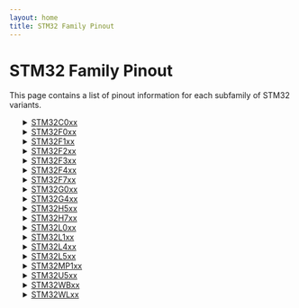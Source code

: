 ```yaml
---
layout: home
title: STM32 Family Pinout
---
```


# STM32 Family Pinout

This page contains a list of pinout information for each subfamily of STM32 variants.

<ul>
<details>
<summary><a href='STM32C0xx/index.md'>STM32C0xx</a></summary>
<ul>
<li><a href='STM32C0xx\C011D6Y_C011F(4-6)(P-U)_C031F(4-6)P/pinout.md'>C011D6Y_C011F(4-6)(P-U)_C031F(4-6)P</a></li>
<li><a href='STM32C0xx\C011J(4-6)M/pinout.md'>C011J(4-6)M</a></li>
<li><a href='STM32C0xx\C031C(4-6)(T-U)/pinout.md'>C031C(4-6)(T-U)</a></li>
<li><a href='STM32C0xx\C031G(4-6)U/pinout.md'>C031G(4-6)U</a></li>
<li><a href='STM32C0xx\C031K(4-6)(T-U)/pinout.md'>C031K(4-6)(T-U)</a></li>
</ul>
</details>
</li>
<details>
<summary><a href='STM32F0xx/index.md'>STM32F0xx</a></summary>
<ul>
<li><a href='STM32F0xx\F030C6T/pinout.md'>F030C6T</a></li>
<li><a href='STM32F0xx\F030C8T/pinout.md'>F030C8T</a></li>
<li><a href='STM32F0xx\F030CCT/pinout.md'>F030CCT</a></li>
<li><a href='STM32F0xx\F030F4P/pinout.md'>F030F4P</a></li>
<li><a href='STM32F0xx\F030K6T/pinout.md'>F030K6T</a></li>
<li><a href='STM32F0xx\F030R8T/pinout.md'>F030R8T</a></li>
<li><a href='STM32F0xx\F030RCT/pinout.md'>F030RCT</a></li>
<li><a href='STM32F0xx\F031C(4-6)T/pinout.md'>F031C(4-6)T</a></li>
<li><a href='STM32F0xx\F031E6Y_F038E6Y/pinout.md'>F031E6Y_F038E6Y</a></li>
<li><a href='STM32F0xx\F031F(4-6)P/pinout.md'>F031F(4-6)P</a></li>
<li><a href='STM32F0xx\F031G(4-6)U/pinout.md'>F031G(4-6)U</a></li>
<li><a href='STM32F0xx\F031K(4-6)U/pinout.md'>F031K(4-6)U</a></li>
<li><a href='STM32F0xx\F031K6T/pinout.md'>F031K6T</a></li>
<li><a href='STM32F0xx\F038C6T/pinout.md'>F038C6T</a></li>
<li><a href='STM32F0xx\F038F6P/pinout.md'>F038F6P</a></li>
<li><a href='STM32F0xx\F038G6U/pinout.md'>F038G6U</a></li>
<li><a href='STM32F0xx\F038K6U/pinout.md'>F038K6U</a></li>
<li><a href='STM32F0xx\F042C(4-6)(T-U)/pinout.md'>F042C(4-6)(T-U)</a></li>
<li><a href='STM32F0xx\F042F(4-6)P/pinout.md'>F042F(4-6)P</a></li>
<li><a href='STM32F0xx\F042G(4-6)U/pinout.md'>F042G(4-6)U</a></li>
<li><a href='STM32F0xx\F042K(4-6)T/pinout.md'>F042K(4-6)T</a></li>
<li><a href='STM32F0xx\F042K(4-6)U/pinout.md'>F042K(4-6)U</a></li>
<li><a href='STM32F0xx\F042T6Y/pinout.md'>F042T6Y</a></li>
<li><a href='STM32F0xx\F048C6U/pinout.md'>F048C6U</a></li>
<li><a href='STM32F0xx\F048G6U/pinout.md'>F048G6U</a></li>
<li><a href='STM32F0xx\F048T6Y/pinout.md'>F048T6Y</a></li>
<li><a href='STM32F0xx\F051C4(T-U)/pinout.md'>F051C4(T-U)</a></li>
<li><a href='STM32F0xx\F051C6(T-U)/pinout.md'>F051C6(T-U)</a></li>
<li><a href='STM32F0xx\F051C8(T-U)/pinout.md'>F051C8(T-U)</a></li>
<li><a href='STM32F0xx\F051K(6-8)T/pinout.md'>F051K(6-8)T</a></li>
<li><a href='STM32F0xx\F051K(6-8)U/pinout.md'>F051K(6-8)U</a></li>
<li><a href='STM32F0xx\F051K4T/pinout.md'>F051K4T</a></li>
<li><a href='STM32F0xx\F051K4U/pinout.md'>F051K4U</a></li>
<li><a href='STM32F0xx\F051R4T/pinout.md'>F051R4T</a></li>
<li><a href='STM32F0xx\F051R6T/pinout.md'>F051R6T</a></li>
<li><a href='STM32F0xx\F051R8(H-T)/pinout.md'>F051R8(H-T)</a></li>
<li><a href='STM32F0xx\F051T8Y/pinout.md'>F051T8Y</a></li>
<li><a href='STM32F0xx\F058C8U/pinout.md'>F058C8U</a></li>
<li><a href='STM32F0xx\F058R8(H-T)/pinout.md'>F058R8(H-T)</a></li>
<li><a href='STM32F0xx\F058T8Y/pinout.md'>F058T8Y</a></li>
<li><a href='STM32F0xx\F070C6T/pinout.md'>F070C6T</a></li>
<li><a href='STM32F0xx\F070CBT/pinout.md'>F070CBT</a></li>
<li><a href='STM32F0xx\F070F6P/pinout.md'>F070F6P</a></li>
<li><a href='STM32F0xx\F070RBT/pinout.md'>F070RBT</a></li>
<li><a href='STM32F0xx\F071C8(T-U)_F071CB(T-U-Y)/pinout.md'>F071C8(T-U)_F071CB(T-U-Y)</a></li>
<li><a href='STM32F0xx\F071RBT/pinout.md'>F071RBT</a></li>
<li><a href='STM32F0xx\F071V(8-B)(H-T)/pinout.md'>F071V(8-B)(H-T)</a></li>
<li><a href='STM32F0xx\F072C8(T-U)_F072CB(T-U-Y)/pinout.md'>F072C8(T-U)_F072CB(T-U-Y)</a></li>
<li><a href='STM32F0xx\F072R8T_F072RB(H-I-T)/pinout.md'>F072R8T_F072RB(H-I-T)</a></li>
<li><a href='STM32F0xx\F072V(8-B)(H-T)/pinout.md'>F072V(8-B)(H-T)</a></li>
<li><a href='STM32F0xx\F078CB(T-U-Y)/pinout.md'>F078CB(T-U-Y)</a></li>
<li><a href='STM32F0xx\F078RB(H-T)/pinout.md'>F078RB(H-T)</a></li>
<li><a href='STM32F0xx\F078VB(H-T)/pinout.md'>F078VB(H-T)</a></li>
<li><a href='STM32F0xx\F091C(B-C)(T-U)/pinout.md'>F091C(B-C)(T-U)</a></li>
<li><a href='STM32F0xx\F091RBT_F091RC(H-T-Y)/pinout.md'>F091RBT_F091RC(H-T-Y)</a></li>
<li><a href='STM32F0xx\F091VBT_F091VC(H-T)/pinout.md'>F091VBT_F091VC(H-T)</a></li>
<li><a href='STM32F0xx\F098CC(T-U)/pinout.md'>F098CC(T-U)</a></li>
<li><a href='STM32F0xx\F098RC(H-T-Y)/pinout.md'>F098RC(H-T-Y)</a></li>
<li><a href='STM32F0xx\F098VC(H-T)/pinout.md'>F098VC(H-T)</a></li>
</ul>
</details>
</li>
<details>
<summary><a href='STM32F1xx/index.md'>STM32F1xx</a></summary>
<ul>
<li><a href='STM32F1xx\F100C(4-6)T/pinout.md'>F100C(4-6)T</a></li>
<li><a href='STM32F1xx\F100C(8-B)T/pinout.md'>F100C(8-B)T</a></li>
<li><a href='STM32F1xx\F100R(4-6)H/pinout.md'>F100R(4-6)H</a></li>
<li><a href='STM32F1xx\F100R(4-6)T/pinout.md'>F100R(4-6)T</a></li>
<li><a href='STM32F1xx\F100R(8-B)H/pinout.md'>F100R(8-B)H</a></li>
<li><a href='STM32F1xx\F100R(8-B)T/pinout.md'>F100R(8-B)T</a></li>
<li><a href='STM32F1xx\F100R(C-D-E)T/pinout.md'>F100R(C-D-E)T</a></li>
<li><a href='STM32F1xx\F100V(8-B)T/pinout.md'>F100V(8-B)T</a></li>
<li><a href='STM32F1xx\F100V(C-D-E)T/pinout.md'>F100V(C-D-E)T</a></li>
<li><a href='STM32F1xx\F100Z(C-D-E)T/pinout.md'>F100Z(C-D-E)T</a></li>
<li><a href='STM32F1xx\F101C(4-6)T/pinout.md'>F101C(4-6)T</a></li>
<li><a href='STM32F1xx\F101C(8-B)(T-U)/pinout.md'>F101C(8-B)(T-U)</a></li>
<li><a href='STM32F1xx\F101R(4-6)T/pinout.md'>F101R(4-6)T</a></li>
<li><a href='STM32F1xx\F101R(8-B)T/pinout.md'>F101R(8-B)T</a></li>
<li><a href='STM32F1xx\F101R(C-D-E)T/pinout.md'>F101R(C-D-E)T</a></li>
<li><a href='STM32F1xx\F101R(F-G)T/pinout.md'>F101R(F-G)T</a></li>
<li><a href='STM32F1xx\F101RBH/pinout.md'>F101RBH</a></li>
<li><a href='STM32F1xx\F101T(4-6)U/pinout.md'>F101T(4-6)U</a></li>
<li><a href='STM32F1xx\F101T(8-B)U/pinout.md'>F101T(8-B)U</a></li>
<li><a href='STM32F1xx\F101V(8-B)T/pinout.md'>F101V(8-B)T</a></li>
<li><a href='STM32F1xx\F101V(C-D-E)T/pinout.md'>F101V(C-D-E)T</a></li>
<li><a href='STM32F1xx\F101V(F-G)T/pinout.md'>F101V(F-G)T</a></li>
<li><a href='STM32F1xx\F101Z(C-D-E)T/pinout.md'>F101Z(C-D-E)T</a></li>
<li><a href='STM32F1xx\F101Z(F-G)T/pinout.md'>F101Z(F-G)T</a></li>
<li><a href='STM32F1xx\F102C(4-6)T/pinout.md'>F102C(4-6)T</a></li>
<li><a href='STM32F1xx\F102C(8-B)T/pinout.md'>F102C(8-B)T</a></li>
<li><a href='STM32F1xx\F102R(4-6)T/pinout.md'>F102R(4-6)T</a></li>
<li><a href='STM32F1xx\F102R(8-B)T/pinout.md'>F102R(8-B)T</a></li>
<li><a href='STM32F1xx\F103C4T_F103C6(T-U)/pinout.md'>F103C4T_F103C6(T-U)</a></li>
<li><a href='STM32F1xx\F103C8T_F103CB(T-U)/pinout.md'>F103C8T_F103CB(T-U)</a></li>
<li><a href='STM32F1xx\F103R(4-6)H/pinout.md'>F103R(4-6)H</a></li>
<li><a href='STM32F1xx\F103R(4-6)T/pinout.md'>F103R(4-6)T</a></li>
<li><a href='STM32F1xx\F103R(8-B)H/pinout.md'>F103R(8-B)H</a></li>
<li><a href='STM32F1xx\F103R(8-B)T/pinout.md'>F103R(8-B)T</a></li>
<li><a href='STM32F1xx\F103R(C-D-E)T/pinout.md'>F103R(C-D-E)T</a></li>
<li><a href='STM32F1xx\F103R(C-D-E)Y/pinout.md'>F103R(C-D-E)Y</a></li>
<li><a href='STM32F1xx\F103R(F-G)T/pinout.md'>F103R(F-G)T</a></li>
<li><a href='STM32F1xx\F103T(4-6)U/pinout.md'>F103T(4-6)U</a></li>
<li><a href='STM32F1xx\F103T(8-B)U/pinout.md'>F103T(8-B)U</a></li>
<li><a href='STM32F1xx\F103V(C-D-E)(H-T)/pinout.md'>F103V(C-D-E)(H-T)</a></li>
<li><a href='STM32F1xx\F103V(F-G)T/pinout.md'>F103V(F-G)T</a></li>
<li><a href='STM32F1xx\F103V8(H-T)_F103VB(H-I-T)/pinout.md'>F103V8(H-T)_F103VB(H-I-T)</a></li>
<li><a href='STM32F1xx\F103Z(C-D-E)(H-T)/pinout.md'>F103Z(C-D-E)(H-T)</a></li>
<li><a href='STM32F1xx\F103Z(F-G)(H-T)/pinout.md'>F103Z(F-G)(H-T)</a></li>
<li><a href='STM32F1xx\F105R(8-B-C)T/pinout.md'>F105R(8-B-C)T</a></li>
<li><a href='STM32F1xx\F105V(8-B)(H-T)_F105VCT/pinout.md'>F105V(8-B)(H-T)_F105VCT</a></li>
<li><a href='STM32F1xx\F107R(B-C)T/pinout.md'>F107R(B-C)T</a></li>
<li><a href='STM32F1xx\F107VBT_F107VC(H-T)/pinout.md'>F107VBT_F107VC(H-T)</a></li>
</ul>
</details>
</li>
<details>
<summary><a href='STM32F2xx/index.md'>STM32F2xx</a></summary>
<ul>
<li><a href='STM32F2xx\F205RE(T-Y)_F205R(B-C-F)T_F205RG(E-T-Y)_F215R(E-G)T/pinout.md'>F205RE(T-Y)_F205R(B-C-F)T_F205RG(E-T-Y)_F215R(E-G)T</a></li>
<li><a href='STM32F2xx\F205V(B-C-E-F-G)T_F215V(E-G)T/pinout.md'>F205V(B-C-E-F-G)T_F215V(E-G)T</a></li>
<li><a href='STM32F2xx\F205Z(C-E-F-G)T_F215Z(E-G)T/pinout.md'>F205Z(C-E-F-G)T_F215Z(E-G)T</a></li>
<li><a href='STM32F2xx\F207I(C-E-F-G)(H-T)_F217I(E-G)(H-T)/pinout.md'>F207I(C-E-F-G)(H-T)_F217I(E-G)(H-T)</a></li>
<li><a href='STM32F2xx\F207V(C-E-F-G)T_F217V(E-G)T/pinout.md'>F207V(C-E-F-G)T_F217V(E-G)T</a></li>
<li><a href='STM32F2xx\F207Z(C-E-F-G)T_F217Z(E-G)T/pinout.md'>F207Z(C-E-F-G)T_F217Z(E-G)T</a></li>
</ul>
</details>
</li>
<details>
<summary><a href='STM32F3xx/index.md'>STM32F3xx</a></summary>
<ul>
<li><a href='STM32F3xx\F301C6T_F301C8(T-Y)/pinout.md'>F301C6T_F301C8(T-Y)</a></li>
<li><a href='STM32F3xx\F301K(6-8)T/pinout.md'>F301K(6-8)T</a></li>
<li><a href='STM32F3xx\F301K(6-8)U/pinout.md'>F301K(6-8)U</a></li>
<li><a href='STM32F3xx\F301R(6-8)T/pinout.md'>F301R(6-8)T</a></li>
<li><a href='STM32F3xx\F302C(B-C)T/pinout.md'>F302C(B-C)T</a></li>
<li><a href='STM32F3xx\F302C6T_F302C8(T-Y)/pinout.md'>F302C6T_F302C8(T-Y)</a></li>
<li><a href='STM32F3xx\F302K(6-8)U/pinout.md'>F302K(6-8)U</a></li>
<li><a href='STM32F3xx\F302R(6-8)T/pinout.md'>F302R(6-8)T</a></li>
<li><a href='STM32F3xx\F302R(B-C)T/pinout.md'>F302R(B-C)T</a></li>
<li><a href='STM32F3xx\F302R(D-E)T/pinout.md'>F302R(D-E)T</a></li>
<li><a href='STM32F3xx\F302V(B-C)T/pinout.md'>F302V(B-C)T</a></li>
<li><a href='STM32F3xx\F302V(D-E)(H-T)/pinout.md'>F302V(D-E)(H-T)</a></li>
<li><a href='STM32F3xx\F302VCY/pinout.md'>F302VCY</a></li>
<li><a href='STM32F3xx\F302Z(D-E)T/pinout.md'>F302Z(D-E)T</a></li>
<li><a href='STM32F3xx\F303C(6-8)T_F334C(4-6-8)T/pinout.md'>F303C(6-8)T_F334C(4-6-8)T</a></li>
<li><a href='STM32F3xx\F303C(B-C)T/pinout.md'>F303C(B-C)T</a></li>
<li><a href='STM32F3xx\F303C8Y_F334C8Y/pinout.md'>F303C8Y_F334C8Y</a></li>
<li><a href='STM32F3xx\F303K(6-8)T_F334K(4-6-8)T/pinout.md'>F303K(6-8)T_F334K(4-6-8)T</a></li>
<li><a href='STM32F3xx\F303K(6-8)U_F334K(4-6-8)U/pinout.md'>F303K(6-8)U_F334K(4-6-8)U</a></li>
<li><a href='STM32F3xx\F303R(6-8)T_F334R(6-8)T/pinout.md'>F303R(6-8)T_F334R(6-8)T</a></li>
<li><a href='STM32F3xx\F303R(B-C)T/pinout.md'>F303R(B-C)T</a></li>
<li><a href='STM32F3xx\F303R(D-E)T/pinout.md'>F303R(D-E)T</a></li>
<li><a href='STM32F3xx\F303V(B-C)T/pinout.md'>F303V(B-C)T</a></li>
<li><a href='STM32F3xx\F303V(D-E)(H-T)/pinout.md'>F303V(D-E)(H-T)</a></li>
<li><a href='STM32F3xx\F303VCY/pinout.md'>F303VCY</a></li>
<li><a href='STM32F3xx\F303VEY/pinout.md'>F303VEY</a></li>
<li><a href='STM32F3xx\F303Z(D-E)T/pinout.md'>F303Z(D-E)T</a></li>
<li><a href='STM32F3xx\F318C8(T-Y)/pinout.md'>F318C8(T-Y)</a></li>
<li><a href='STM32F3xx\F318K8U/pinout.md'>F318K8U</a></li>
<li><a href='STM32F3xx\F328C8T/pinout.md'>F328C8T</a></li>
<li><a href='STM32F3xx\F358CCT/pinout.md'>F358CCT</a></li>
<li><a href='STM32F3xx\F358RCT/pinout.md'>F358RCT</a></li>
<li><a href='STM32F3xx\F358VCT/pinout.md'>F358VCT</a></li>
<li><a href='STM32F3xx\F373C(8-B-C)T/pinout.md'>F373C(8-B-C)T</a></li>
<li><a href='STM32F3xx\F373R(8-B-C)T/pinout.md'>F373R(8-B-C)T</a></li>
<li><a href='STM32F3xx\F373V(8-B-C)(H-T)/pinout.md'>F373V(8-B-C)(H-T)</a></li>
<li><a href='STM32F3xx\F378CCT/pinout.md'>F378CCT</a></li>
<li><a href='STM32F3xx\F378RC(T-Y)/pinout.md'>F378RC(T-Y)</a></li>
<li><a href='STM32F3xx\F378VC(H-T)/pinout.md'>F378VC(H-T)</a></li>
<li><a href='STM32F3xx\F398VET/pinout.md'>F398VET</a></li>
</ul>
</details>
</li>
<details>
<summary><a href='STM32F4xx/index.md'>STM32F4xx</a></summary>
<ul>
<li><a href='STM32F4xx\F401CC(F-U-Y)_F401C(B-D-E)(U-Y)/pinout.md'>F401CC(F-U-Y)_F401C(B-D-E)(U-Y)</a></li>
<li><a href='STM32F4xx\F401R(B-C-D-E)T/pinout.md'>F401R(B-C-D-E)T</a></li>
<li><a href='STM32F4xx\F401V(B-C-D-E)H/pinout.md'>F401V(B-C-D-E)H</a></li>
<li><a href='STM32F4xx\F401V(B-C-D-E)T/pinout.md'>F401V(B-C-D-E)T</a></li>
<li><a href='STM32F4xx\F405O(E-G)Y_F415OGY/pinout.md'>F405O(E-G)Y_F415OGY</a></li>
<li><a href='STM32F4xx\F405RGT_F415RGT/pinout.md'>F405RGT_F415RGT</a></li>
<li><a href='STM32F4xx\F405VGT_F415VGT/pinout.md'>F405VGT_F415VGT</a></li>
<li><a href='STM32F4xx\F405ZGT_F415ZGT/pinout.md'>F405ZGT_F415ZGT</a></li>
<li><a href='STM32F4xx\F407I(E-G)(H-T)_F417I(E-G)(H-T)/pinout.md'>F407I(E-G)(H-T)_F417I(E-G)(H-T)</a></li>
<li><a href='STM32F4xx\F407V(E-G)T_F417V(E-G)T/pinout.md'>F407V(E-G)T_F417V(E-G)T</a></li>
<li><a href='STM32F4xx\F407Z(E-G)T_F417Z(E-G)T/pinout.md'>F407Z(E-G)T_F417Z(E-G)T</a></li>
<li><a href='STM32F4xx\F410C(8-B)T/pinout.md'>F410C(8-B)T</a></li>
<li><a href='STM32F4xx\F410C(8-B)U/pinout.md'>F410C(8-B)U</a></li>
<li><a href='STM32F4xx\F410R(8-B)(I-T)/pinout.md'>F410R(8-B)(I-T)</a></li>
<li><a href='STM32F4xx\F410T(8-B)Y/pinout.md'>F410T(8-B)Y</a></li>
<li><a href='STM32F4xx\F411C(C-E)(U-Y)/pinout.md'>F411C(C-E)(U-Y)</a></li>
<li><a href='STM32F4xx\F411R(C-E)T/pinout.md'>F411R(C-E)T</a></li>
<li><a href='STM32F4xx\F411V(C-E)H/pinout.md'>F411V(C-E)H</a></li>
<li><a href='STM32F4xx\F411V(C-E)T/pinout.md'>F411V(C-E)T</a></li>
<li><a href='STM32F4xx\F412C(E-G)U/pinout.md'>F412C(E-G)U</a></li>
<li><a href='STM32F4xx\F412R(E-G)(T-Y)x(P)/pinout.md'>F412R(E-G)(T-Y)x(P)</a></li>
<li><a href='STM32F4xx\F412V(E-G)H/pinout.md'>F412V(E-G)H</a></li>
<li><a href='STM32F4xx\F412V(E-G)T/pinout.md'>F412V(E-G)T</a></li>
<li><a href='STM32F4xx\F412Z(E-G)(J-T)/pinout.md'>F412Z(E-G)(J-T)</a></li>
<li><a href='STM32F4xx\F413C(G-H)U_F423CHU/pinout.md'>F413C(G-H)U_F423CHU</a></li>
<li><a href='STM32F4xx\F413M(G-H)Y_F423MHY/pinout.md'>F413M(G-H)Y_F423MHY</a></li>
<li><a href='STM32F4xx\F413R(G-H)T_F423RHT/pinout.md'>F413R(G-H)T_F423RHT</a></li>
<li><a href='STM32F4xx\F413V(G-H)H_F423VHH/pinout.md'>F413V(G-H)H_F423VHH</a></li>
<li><a href='STM32F4xx\F413V(G-H)T_F423VHT/pinout.md'>F413V(G-H)T_F423VHT</a></li>
<li><a href='STM32F4xx\F413Z(G-H)(J-T)_F423ZH(J-T)/pinout.md'>F413Z(G-H)(J-T)_F423ZH(J-T)</a></li>
<li><a href='STM32F4xx\F427A(G-I)H_F429A(G-I)H_F437AIH_F439AIH/pinout.md'>F427A(G-I)H_F429A(G-I)H_F437AIH_F439AIH</a></li>
<li><a href='STM32F4xx\F427I(G-I)(H-T)_F429I(E-G-I)(H-T)_F437I(G-I)(H-T)_F439I(G-I)(H-T)/pinout.md'>F427I(G-I)(H-T)_F429I(E-G-I)(H-T)_F437I(G-I)(H-T)_F439I(G-I)(H-T)</a></li>
<li><a href='STM32F4xx\F427V(G-I)T_F429V(E-G-I)T_F437V(G-I)T_F439V(G-I)T/pinout.md'>F427V(G-I)T_F429V(E-G-I)T_F437V(G-I)T_F439V(G-I)T</a></li>
<li><a href='STM32F4xx\F427Z(G-I)T_F429ZET_F429Z(G-I)(T-Y)_F437Z(G-I)T_F439Z(G-I)(T-Y)/pinout.md'>F427Z(G-I)T_F429ZET_F429Z(G-I)(T-Y)_F437Z(G-I)T_F439Z(G-I)(T-Y)</a></li>
<li><a href='STM32F4xx\F429B(E-G-I)T_F429N(E-G-I)H_F439B(G-I)T_F439N(G-I)H/pinout.md'>F429B(E-G-I)T_F429N(E-G-I)H_F439B(G-I)T_F439N(G-I)H</a></li>
<li><a href='STM32F4xx\F446M(C-E)Y/pinout.md'>F446M(C-E)Y</a></li>
<li><a href='STM32F4xx\F446R(C-E)T/pinout.md'>F446R(C-E)T</a></li>
<li><a href='STM32F4xx\F446V(C-E)T/pinout.md'>F446V(C-E)T</a></li>
<li><a href='STM32F4xx\F446Z(C-E)(H-J-T)/pinout.md'>F446Z(C-E)(H-J-T)</a></li>
<li><a href='STM32F4xx\F469A(E-G-I)(H-Y)_F479A(G-I)(H-Y)/pinout.md'>F469A(E-G-I)(H-Y)_F479A(G-I)(H-Y)</a></li>
<li><a href='STM32F4xx\F469B(E-G-I)T_F469N(E-G-I)H_F479B(G-I)T_F479N(G-I)H/pinout.md'>F469B(E-G-I)T_F469N(E-G-I)H_F479B(G-I)T_F479N(G-I)H</a></li>
<li><a href='STM32F4xx\F469I(E-G-I)(H-T)_F479I(G-I)(H-T)/pinout.md'>F469I(E-G-I)(H-T)_F479I(G-I)(H-T)</a></li>
<li><a href='STM32F4xx\F469V(E-G-I)T_F479V(G-I)T/pinout.md'>F469V(E-G-I)T_F479V(G-I)T</a></li>
<li><a href='STM32F4xx\F469Z(E-G-I)T_F479Z(G-I)T/pinout.md'>F469Z(E-G-I)T_F479Z(G-I)T</a></li>
</ul>
</details>
</li>
<details>
<summary><a href='STM32F7xx/index.md'>STM32F7xx</a></summary>
<ul>
<li><a href='STM32F7xx\F722I(C-E)(K-T)_F732IE(K-T)/pinout.md'>F722I(C-E)(K-T)_F732IE(K-T)</a></li>
<li><a href='STM32F7xx\F722R(C-E)T_F730R8T_F732RET/pinout.md'>F722R(C-E)T_F730R8T_F732RET</a></li>
<li><a href='STM32F7xx\F722V(C-E)T_F730V8T_F732VET/pinout.md'>F722V(C-E)T_F730V8T_F732VET</a></li>
<li><a href='STM32F7xx\F722Z(C-E)T_F732ZET/pinout.md'>F722Z(C-E)T_F732ZET</a></li>
<li><a href='STM32F7xx\F723I(C-E)(K-T)_F730I8K_F733IE(K-T)/pinout.md'>F723I(C-E)(K-T)_F730I8K_F733IE(K-T)</a></li>
<li><a href='STM32F7xx\F723V(C-E)(T-Y)_F733VE(T-Y)/pinout.md'>F723V(C-E)(T-Y)_F733VE(T-Y)</a></li>
<li><a href='STM32F7xx\F723Z(C-E)(I-T)_F730Z8T_F733ZE(I-T)/pinout.md'>F723Z(C-E)(I-T)_F730Z8T_F733ZE(I-T)</a></li>
<li><a href='STM32F7xx\F745I(E-G)(K-T)_F746I(E-G)(K-T)_F756IG(K-T)/pinout.md'>F745I(E-G)(K-T)_F746I(E-G)(K-T)_F756IG(K-T)</a></li>
<li><a href='STM32F7xx\F745V(E-G)(H-T)_F746V(E-G)(H-T)_F750V8T_F756VG(H-T)/pinout.md'>F745V(E-G)(H-T)_F746V(E-G)(H-T)_F750V8T_F756VG(H-T)</a></li>
<li><a href='STM32F7xx\F745Z(E-G)T_F746Z(E-G)(T-Y)_F750Z8T_F756ZG(T-Y)/pinout.md'>F745Z(E-G)T_F746Z(E-G)(T-Y)_F750Z8T_F756ZG(T-Y)</a></li>
<li><a href='STM32F7xx\F746B(E-G)T_F746N(E-G)H_F750N8H_F756BGT_F756NGH/pinout.md'>F746B(E-G)T_F746N(E-G)H_F750N8H_F756BGT_F756NGH</a></li>
<li><a href='STM32F7xx\F765B(G-I)T_F765N(G-I)H_F767B(G-I)T_F767N(G-I)H_F777BIT_F777NIH/pinout.md'>F765B(G-I)T_F765N(G-I)H_F767B(G-I)T_F767N(G-I)H_F777BIT_F777NIH</a></li>
<li><a href='STM32F7xx\F765I(G-I)(K-T)_F767I(G-I)(K-T)_F777II(K-T)/pinout.md'>F765I(G-I)(K-T)_F767I(G-I)(K-T)_F777II(K-T)</a></li>
<li><a href='STM32F7xx\F765V(G-I)(H-T)_F767V(G-I)(H-T)_F777VI(H-T)/pinout.md'>F765V(G-I)(H-T)_F767V(G-I)(H-T)_F777VI(H-T)</a></li>
<li><a href='STM32F7xx\F765Z(G-I)T_F767Z(G-I)T_F777ZIT/pinout.md'>F765Z(G-I)T_F767Z(G-I)T_F777ZIT</a></li>
<li><a href='STM32F7xx\F768AIY_F769A(G-I)Y_F778AIY_F779AIY/pinout.md'>F768AIY_F769A(G-I)Y_F778AIY_F779AIY</a></li>
<li><a href='STM32F7xx\F769B(G-I)T_F769N(G-I)H_F779BIT_F779NIH/pinout.md'>F769B(G-I)T_F769N(G-I)H_F779BIT_F779NIH</a></li>
<li><a href='STM32F7xx\F769I(G-I)T_F779IIT/pinout.md'>F769I(G-I)T_F779IIT</a></li>
</ul>
</details>
</li>
<details>
<summary><a href='STM32G0xx/index.md'>STM32G0xx</a></summary>
<ul>
<li><a href='STM32G0xx\G030C(6-8)T/pinout.md'>G030C(6-8)T</a></li>
<li><a href='STM32G0xx\G030F6P/pinout.md'>G030F6P</a></li>
<li><a href='STM32G0xx\G030J6M/pinout.md'>G030J6M</a></li>
<li><a href='STM32G0xx\G030K(6-8)T/pinout.md'>G030K(6-8)T</a></li>
<li><a href='STM32G0xx\G031C(4-6-8)(T-U)_G041C(6-8)(T-U)/pinout.md'>G031C(4-6-8)(T-U)_G041C(6-8)(T-U)</a></li>
<li><a href='STM32G0xx\G031F(4-6-8)P_G031Y8Y_G041F(6-8)P_G041Y8Y/pinout.md'>G031F(4-6-8)P_G031Y8Y_G041F(6-8)P_G041Y8Y</a></li>
<li><a href='STM32G0xx\G031G(4-6-8)U_G041G(6-8)U/pinout.md'>G031G(4-6-8)U_G041G(6-8)U</a></li>
<li><a href='STM32G0xx\G031J(4-6)M_G041J6M/pinout.md'>G031J(4-6)M_G041J6M</a></li>
<li><a href='STM32G0xx\G031K(4-6-8)(T-U)_G041K(6-8)(T-U)/pinout.md'>G031K(4-6-8)(T-U)_G041K(6-8)(T-U)</a></li>
<li><a href='STM32G0xx\G050C(6-8)T/pinout.md'>G050C(6-8)T</a></li>
<li><a href='STM32G0xx\G050F6P/pinout.md'>G050F6P</a></li>
<li><a href='STM32G0xx\G050K(6-8)T/pinout.md'>G050K(6-8)T</a></li>
<li><a href='STM32G0xx\G051C(6-8)(T-U)_G061C(6-8)(T-U)/pinout.md'>G051C(6-8)(T-U)_G061C(6-8)(T-U)</a></li>
<li><a href='STM32G0xx\G051F6P_G051F8(P-Y)_G061F6P_G061F8(P-Y)/pinout.md'>G051F6P_G051F8(P-Y)_G061F6P_G061F8(P-Y)</a></li>
<li><a href='STM32G0xx\G051G(6-8)U_G061G(6-8)U/pinout.md'>G051G(6-8)U_G061G(6-8)U</a></li>
<li><a href='STM32G0xx\G051K(6-8)(T-U)_G061K(6-8)(T-U)/pinout.md'>G051K(6-8)(T-U)_G061K(6-8)(T-U)</a></li>
<li><a href='STM32G0xx\G070CBT/pinout.md'>G070CBT</a></li>
<li><a href='STM32G0xx\G070KBT/pinout.md'>G070KBT</a></li>
<li><a href='STM32G0xx\G070RBT/pinout.md'>G070RBT</a></li>
<li><a href='STM32G0xx\G071C(6-8-B)(T-U)_G081CB(T-U)/pinout.md'>G071C(6-8-B)(T-U)_G081CB(T-U)</a></li>
<li><a href='STM32G0xx\G071EBY_G081EBY/pinout.md'>G071EBY_G081EBY</a></li>
<li><a href='STM32G0xx\G071G(6-8-B)U_G081GBU/pinout.md'>G071G(6-8-B)U_G081GBU</a></li>
<li><a href='STM32G0xx\G071G(8-B)UxN_G081GBUxN/pinout.md'>G071G(8-B)UxN_G081GBUxN</a></li>
<li><a href='STM32G0xx\G071K(6-8-B)(T-U)_G081KB(T-U)/pinout.md'>G071K(6-8-B)(T-U)_G081KB(T-U)</a></li>
<li><a href='STM32G0xx\G071K(8-B)(T-U)xN_G081KB(T-U)xN/pinout.md'>G071K(8-B)(T-U)xN_G081KB(T-U)xN</a></li>
<li><a href='STM32G0xx\G071R(6-8)T_G071RB(I-T)_G081RB(I-T)/pinout.md'>G071R(6-8)T_G071RB(I-T)_G081RB(I-T)</a></li>
<li><a href='STM32G0xx\G0B0CET/pinout.md'>G0B0CET</a></li>
<li><a href='STM32G0xx\G0B0KET/pinout.md'>G0B0KET</a></li>
<li><a href='STM32G0xx\G0B0RET/pinout.md'>G0B0RET</a></li>
<li><a href='STM32G0xx\G0B0VET/pinout.md'>G0B0VET</a></li>
<li><a href='STM32G0xx\G0B1C(B-C-E)(T-U)xN_G0C1C(C-E)(T-U)xN/pinout.md'>G0B1C(B-C-E)(T-U)xN_G0C1C(C-E)(T-U)xN</a></li>
<li><a href='STM32G0xx\G0B1C(B-C-E)(T-U)_G0C1C(C-E)(T-U)/pinout.md'>G0B1C(B-C-E)(T-U)_G0C1C(C-E)(T-U)</a></li>
<li><a href='STM32G0xx\G0B1K(B-C-E)(T-U)xN_G0C1K(C-E)(T-U)xN/pinout.md'>G0B1K(B-C-E)(T-U)xN_G0C1K(C-E)(T-U)xN</a></li>
<li><a href='STM32G0xx\G0B1K(B-C-E)(T-U)_G0C1K(C-E)(T-U)/pinout.md'>G0B1K(B-C-E)(T-U)_G0C1K(C-E)(T-U)</a></li>
<li><a href='STM32G0xx\G0B1M(B-C-E)T_G0C1M(C-E)T/pinout.md'>G0B1M(B-C-E)T_G0C1M(C-E)T</a></li>
<li><a href='STM32G0xx\G0B1NEY_G0C1NEY/pinout.md'>G0B1NEY_G0C1NEY</a></li>
<li><a href='STM32G0xx\G0B1R(B-C-E)(I-T)xN_G0C1R(C-E)(I-T)xN/pinout.md'>G0B1R(B-C-E)(I-T)xN_G0C1R(C-E)(I-T)xN</a></li>
<li><a href='STM32G0xx\G0B1R(B-C-E)T_G0C1R(C-E)T/pinout.md'>G0B1R(B-C-E)T_G0C1R(C-E)T</a></li>
<li><a href='STM32G0xx\G0B1V(B-C-E)(I-T)_G0C1V(C-E)(I-T)/pinout.md'>G0B1V(B-C-E)(I-T)_G0C1V(C-E)(I-T)</a></li>
</ul>
</details>
</li>
<details>
<summary><a href='STM32G4xx/index.md'>STM32G4xx</a></summary>
<ul>
<li><a href='STM32G4xx\G431C(6-8-B)T_G441CBT/pinout.md'>G431C(6-8-B)T_G441CBT</a></li>
<li><a href='STM32G4xx\G431C(6-8-B)U_G441CBU/pinout.md'>G431C(6-8-B)U_G441CBU</a></li>
<li><a href='STM32G4xx\G431CBY_G441CBY/pinout.md'>G431CBY_G441CBY</a></li>
<li><a href='STM32G4xx\G431K(6-8-B)(T-U)_G441KB(T-U)/pinout.md'>G431K(6-8-B)(T-U)_G441KB(T-U)</a></li>
<li><a href='STM32G4xx\G431M(6-8-B)T_G441MBT/pinout.md'>G431M(6-8-B)T_G441MBT</a></li>
<li><a href='STM32G4xx\G431R(6-8-B)(I-T)_G441RB(I-T)/pinout.md'>G431R(6-8-B)(I-T)_G441RB(I-T)</a></li>
<li><a href='STM32G4xx\G431V(6-8-B)T_G441VBT/pinout.md'>G431V(6-8-B)T_G441VBT</a></li>
<li><a href='STM32G4xx\G471C(C-E)T/pinout.md'>G471C(C-E)T</a></li>
<li><a href='STM32G4xx\G471C(C-E)U/pinout.md'>G471C(C-E)U</a></li>
<li><a href='STM32G4xx\G471M(C-E)T/pinout.md'>G471M(C-E)T</a></li>
<li><a href='STM32G4xx\G471MEY/pinout.md'>G471MEY</a></li>
<li><a href='STM32G4xx\G471Q(C-E)T/pinout.md'>G471Q(C-E)T</a></li>
<li><a href='STM32G4xx\G471R(C-E)T/pinout.md'>G471R(C-E)T</a></li>
<li><a href='STM32G4xx\G471V(C-E)(H-I-T)/pinout.md'>G471V(C-E)(H-I-T)</a></li>
<li><a href='STM32G4xx\G473C(B-C-E)T_G474C(B-C-E)T_G483CET_G484CET/pinout.md'>G473C(B-C-E)T_G474C(B-C-E)T_G483CET_G484CET</a></li>
<li><a href='STM32G4xx\G473C(B-C-E)U_G474C(B-C-E)U_G483CEU_G484CEU/pinout.md'>G473C(B-C-E)U_G474C(B-C-E)U_G483CEU_G484CEU</a></li>
<li><a href='STM32G4xx\G473M(B-C-E)T_G474M(B-C-E)T_G483MET_G484MET/pinout.md'>G473M(B-C-E)T_G474M(B-C-E)T_G483MET_G484MET</a></li>
<li><a href='STM32G4xx\G473MEY_G474MEY_G483MEY_G484MEY/pinout.md'>G473MEY_G474MEY_G483MEY_G484MEY</a></li>
<li><a href='STM32G4xx\G473P(B-C-E)I_G474P(B-C-E)I_G483PEI_G484PEI/pinout.md'>G473P(B-C-E)I_G474P(B-C-E)I_G483PEI_G484PEI</a></li>
<li><a href='STM32G4xx\G473Q(B-C-E)T_G474Q(B-C-E)T_G483QET_G484QET/pinout.md'>G473Q(B-C-E)T_G474Q(B-C-E)T_G483QET_G484QET</a></li>
<li><a href='STM32G4xx\G473R(B-C-E)T_G474R(B-C-E)T_G483RET_G484RET/pinout.md'>G473R(B-C-E)T_G474R(B-C-E)T_G483RET_G484RET</a></li>
<li><a href='STM32G4xx\G473V(B-C-E)(H-T)_G474V(B-C-E)(H-T)_G483VE(H-T)_G484VE(H-T)/pinout.md'>G473V(B-C-E)(H-T)_G474V(B-C-E)(H-T)_G483VE(H-T)_G484VE(H-T)</a></li>
<li><a href='STM32G4xx\G491C(C-E)T_G4A1CET/pinout.md'>G491C(C-E)T_G4A1CET</a></li>
<li><a href='STM32G4xx\G491C(C-E)U_G4A1CEU/pinout.md'>G491C(C-E)U_G4A1CEU</a></li>
<li><a href='STM32G4xx\G491K(C-E)U_G4A1KEU/pinout.md'>G491K(C-E)U_G4A1KEU</a></li>
<li><a href='STM32G4xx\G491M(C-E)(S-T)_G4A1ME(S-T)/pinout.md'>G491M(C-E)(S-T)_G4A1ME(S-T)</a></li>
<li><a href='STM32G4xx\G491RC(I-T)_G491RE(I-T-Y)_G4A1RE(I-T-Y)/pinout.md'>G491RC(I-T)_G491RE(I-T-Y)_G4A1RE(I-T-Y)</a></li>
<li><a href='STM32G4xx\G491V(C-E)T_G4A1VET/pinout.md'>G491V(C-E)T_G4A1VET</a></li>
</ul>
</details>
</li>
<details>
<summary><a href='STM32H5xx/index.md'>STM32H5xx</a></summary>
<ul>
<li><a href='STM32H5xx\H503CB(T-U)/pinout.md'>H503CB(T-U)</a></li>
<li><a href='STM32H5xx\H503EBY/pinout.md'>H503EBY</a></li>
<li><a href='STM32H5xx\H503KBU/pinout.md'>H503KBU</a></li>
<li><a href='STM32H5xx\H503RBT/pinout.md'>H503RBT</a></li>
<li><a href='STM32H5xx\H562A(G-I)I/pinout.md'>H562A(G-I)I</a></li>
<li><a href='STM32H5xx\H562I(G-I)(K-T)/pinout.md'>H562I(G-I)(K-T)</a></li>
<li><a href='STM32H5xx\H562R(G-I)T/pinout.md'>H562R(G-I)T</a></li>
<li><a href='STM32H5xx\H562R(G-I)V/pinout.md'>H562R(G-I)V</a></li>
<li><a href='STM32H5xx\H562V(G-I)T/pinout.md'>H562V(G-I)T</a></li>
<li><a href='STM32H5xx\H562Z(G-I)T/pinout.md'>H562Z(G-I)T</a></li>
<li><a href='STM32H5xx\H563A(G-I)I_H573AII/pinout.md'>H563A(G-I)I_H573AII</a></li>
<li><a href='STM32H5xx\H563AIIxQ_H573AIIxQ/pinout.md'>H563AIIxQ_H573AIIxQ</a></li>
<li><a href='STM32H5xx\H563I(G-I)(K-T)_H573II(K-T)/pinout.md'>H563I(G-I)(K-T)_H573II(K-T)</a></li>
<li><a href='STM32H5xx\H563IIKxQ_H573IIKxQ/pinout.md'>H563IIKxQ_H573IIKxQ</a></li>
<li><a href='STM32H5xx\H563IITxQ_H573IITxQ/pinout.md'>H563IITxQ_H573IITxQ</a></li>
<li><a href='STM32H5xx\H563MIYxQ_H573MIYxQ/pinout.md'>H563MIYxQ_H573MIYxQ</a></li>
<li><a href='STM32H5xx\H563R(G-I)T_H573RIT/pinout.md'>H563R(G-I)T_H573RIT</a></li>
<li><a href='STM32H5xx\H563R(G-I)V_H573RIV/pinout.md'>H563R(G-I)V_H573RIV</a></li>
<li><a href='STM32H5xx\H563V(G-I)T_H573VIT/pinout.md'>H563V(G-I)T_H573VIT</a></li>
<li><a href='STM32H5xx\H563VITxQ_H573VITxQ/pinout.md'>H563VITxQ_H573VITxQ</a></li>
<li><a href='STM32H5xx\H563Z(G-I)T_H573ZIT/pinout.md'>H563Z(G-I)T_H573ZIT</a></li>
<li><a href='STM32H5xx\H563ZITxQ_H573ZITxQ/pinout.md'>H563ZITxQ_H573ZITxQ</a></li>
</ul>
</details>
</li>
<details>
<summary><a href='STM32H7xx/index.md'>STM32H7xx</a></summary>
<ul>
<li><a href='STM32H7xx\H723V(E-G)(H-T)_H730VB(H-T)_H733VG(H-T)/pinout.md'>H723V(E-G)(H-T)_H730VB(H-T)_H733VG(H-T)</a></li>
<li><a href='STM32H7xx\H723Z(E-G)I_H730ZBI_H733ZGI/pinout.md'>H723Z(E-G)I_H730ZBI_H733ZGI</a></li>
<li><a href='STM32H7xx\H723Z(E-G)T_H730ZBT_H733ZGT/pinout.md'>H723Z(E-G)T_H730ZBT_H733ZGT</a></li>
<li><a href='STM32H7xx\H725A(E-G)I_H730ABIxQ_H735AGI/pinout.md'>H725A(E-G)I_H730ABIxQ_H735AGI</a></li>
<li><a href='STM32H7xx\H725I(E-G)K_H730IBKxQ_H735IGK/pinout.md'>H725I(E-G)K_H730IBKxQ_H735IGK</a></li>
<li><a href='STM32H7xx\H725I(E-G)T_H730IBTxQ_H735IGT/pinout.md'>H725I(E-G)T_H730IBTxQ_H735IGT</a></li>
<li><a href='STM32H7xx\H725R(E-G)V_H735RGV/pinout.md'>H725R(E-G)V_H735RGV</a></li>
<li><a href='STM32H7xx\H725V(E-G)H_H735VGH/pinout.md'>H725V(E-G)H_H735VGH</a></li>
<li><a href='STM32H7xx\H725V(E-G)T_H735VGT/pinout.md'>H725V(E-G)T_H735VGT</a></li>
<li><a href='STM32H7xx\H725VGY_H735VGY/pinout.md'>H725VGY_H735VGY</a></li>
<li><a href='STM32H7xx\H725Z(E-G)T_H735ZGT/pinout.md'>H725Z(E-G)T_H735ZGT</a></li>
<li><a href='STM32H7xx\H742A(G-I)I_H743A(G-I)I_H753AII/pinout.md'>H742A(G-I)I_H743A(G-I)I_H753AII</a></li>
<li><a href='STM32H7xx\H742B(G-I)T_H743B(G-I)T_H753BIT/pinout.md'>H742B(G-I)T_H743B(G-I)T_H753BIT</a></li>
<li><a href='STM32H7xx\H742I(G-I)(K-T)_H743I(G-I)(K-T)_H750IB(K-T)_H753II(K-T)/pinout.md'>H742I(G-I)(K-T)_H743I(G-I)(K-T)_H750IB(K-T)_H753II(K-T)</a></li>
<li><a href='STM32H7xx\H742V(G-I)(H-T)_H743V(G-I)(H-T)_H750VBT_H753VI(H-T)/pinout.md'>H742V(G-I)(H-T)_H743V(G-I)(H-T)_H750VBT_H753VI(H-T)</a></li>
<li><a href='STM32H7xx\H742X(G-I)H_H743X(G-I)H_H745X(G-I)H_H747X(G-I)H_H750XBH_H753XIH_H755XIH_H757XIH/pinout.md'>H742X(G-I)H_H743X(G-I)H_H745X(G-I)H_H747X(G-I)H_H750XBH_H753XIH_H755XIH_H757XIH</a></li>
<li><a href='STM32H7xx\H742Z(G-I)T_H743Z(G-I)T_H747A(G-I)I_H747I(G-I)T_H750ZBT_H753ZIT_H757AII_H757IIT/pinout.md'>H742Z(G-I)T_H743Z(G-I)T_H747A(G-I)I_H747I(G-I)T_H750ZBT_H753ZIT_H757AII_H757IIT</a></li>
<li><a href='STM32H7xx\H745B(G-I)T_H755BIT/pinout.md'>H745B(G-I)T_H755BIT</a></li>
<li><a href='STM32H7xx\H745I(G-I)K_H755IIK/pinout.md'>H745I(G-I)K_H755IIK</a></li>
<li><a href='STM32H7xx\H745I(G-I)T_H755IIT/pinout.md'>H745I(G-I)T_H755IIT</a></li>
<li><a href='STM32H7xx\H745Z(G-I)T_H755ZIT/pinout.md'>H745Z(G-I)T_H755ZIT</a></li>
<li><a href='STM32H7xx\H747B(G-I)T_H757BIT/pinout.md'>H747B(G-I)T_H757BIT</a></li>
<li><a href='STM32H7xx\H747ZIY_H757ZIY/pinout.md'>H747ZIY_H757ZIY</a></li>
<li><a href='STM32H7xx\H7A3A(G-I)IxQ_H7B0ABIxQ_H7B3AIIxQ/pinout.md'>H7A3A(G-I)IxQ_H7B0ABIxQ_H7B3AIIxQ</a></li>
<li><a href='STM32H7xx\H7A3I(G-I)(K-T)_H7B0IBT_H7B3II(K-T)/pinout.md'>H7A3I(G-I)(K-T)_H7B0IBT_H7B3II(K-T)</a></li>
<li><a href='STM32H7xx\H7A3I(G-I)KxQ_H7B0IBKxQ_H7B3IIKxQ/pinout.md'>H7A3I(G-I)KxQ_H7B0IBKxQ_H7B3IIKxQ</a></li>
<li><a href='STM32H7xx\H7A3I(G-I)TxQ_H7B3IITxQ/pinout.md'>H7A3I(G-I)TxQ_H7B3IITxQ</a></li>
<li><a href='STM32H7xx\H7A3L(G-I)HxQ_H7B3LIHxQ/pinout.md'>H7A3L(G-I)HxQ_H7B3LIHxQ</a></li>
<li><a href='STM32H7xx\H7A3N(G-I)H_H7B3NIH/pinout.md'>H7A3N(G-I)H_H7B3NIH</a></li>
<li><a href='STM32H7xx\H7A3QIYxQ_H7B3QIYxQ/pinout.md'>H7A3QIYxQ_H7B3QIYxQ</a></li>
<li><a href='STM32H7xx\H7A3R(G-I)T_H7B0RBT_H7B3RIT/pinout.md'>H7A3R(G-I)T_H7B0RBT_H7B3RIT</a></li>
<li><a href='STM32H7xx\H7A3V(G-I)(H-T)_H7B0VBT_H7B3VI(H-T)/pinout.md'>H7A3V(G-I)(H-T)_H7B0VBT_H7B3VI(H-T)</a></li>
<li><a href='STM32H7xx\H7A3V(G-I)HxQ_H7B3VIHxQ/pinout.md'>H7A3V(G-I)HxQ_H7B3VIHxQ</a></li>
<li><a href='STM32H7xx\H7A3V(G-I)TxQ_H7B3VITxQ/pinout.md'>H7A3V(G-I)TxQ_H7B3VITxQ</a></li>
<li><a href='STM32H7xx\H7A3Z(G-I)TxQ_H7B3ZITxQ/pinout.md'>H7A3Z(G-I)TxQ_H7B3ZITxQ</a></li>
<li><a href='STM32H7xx\H7A3Z(G-I)T_H7B0ZBT_H7B3ZIT/pinout.md'>H7A3Z(G-I)T_H7B0ZBT_H7B3ZIT</a></li>
</ul>
</details>
</li>
<details>
<summary><a href='STM32L0xx/index.md'>STM32L0xx</a></summary>
<ul>
<li><a href='STM32L0xx\L010C6T/pinout.md'>L010C6T</a></li>
<li><a href='STM32L0xx\L010F4P_L011F(3-4)P_L021F4P/pinout.md'>L010F4P_L011F(3-4)P_L021F4P</a></li>
<li><a href='STM32L0xx\L010K4T_L011K(3-4)T_L021K4T/pinout.md'>L010K4T_L011K(3-4)T_L021K4T</a></li>
<li><a href='STM32L0xx\L010K8T/pinout.md'>L010K8T</a></li>
<li><a href='STM32L0xx\L010R8T/pinout.md'>L010R8T</a></li>
<li><a href='STM32L0xx\L010RBT/pinout.md'>L010RBT</a></li>
<li><a href='STM32L0xx\L011D(3-4)P_L021D4P/pinout.md'>L011D(3-4)P_L021D4P</a></li>
<li><a href='STM32L0xx\L011E(3-4)Y/pinout.md'>L011E(3-4)Y</a></li>
<li><a href='STM32L0xx\L011F(3-4)U_L021F4U/pinout.md'>L011F(3-4)U_L021F4U</a></li>
<li><a href='STM32L0xx\L011G(3-4)U_L021G4U/pinout.md'>L011G(3-4)U_L021G4U</a></li>
<li><a href='STM32L0xx\L011K(3-4)U_L021K4U/pinout.md'>L011K(3-4)U_L021K4U</a></li>
<li><a href='STM32L0xx\L031C(4-6)(T-U)_L041C4T_L041C6(T-U)/pinout.md'>L031C(4-6)(T-U)_L041C4T_L041C6(T-U)</a></li>
<li><a href='STM32L0xx\L031E(4-6)Y_L041E6Y/pinout.md'>L031E(4-6)Y_L041E6Y</a></li>
<li><a href='STM32L0xx\L031F(4-6)P_L041F6P/pinout.md'>L031F(4-6)P_L041F6P</a></li>
<li><a href='STM32L0xx\L031G(4-6)U_L041G6U/pinout.md'>L031G(4-6)U_L041G6U</a></li>
<li><a href='STM32L0xx\L031G6UxS_L041G6UxS/pinout.md'>L031G6UxS_L041G6UxS</a></li>
<li><a href='STM32L0xx\L031K(4-6)T_L041K6T/pinout.md'>L031K(4-6)T_L041K6T</a></li>
<li><a href='STM32L0xx\L031K(4-6)U_L041K6U/pinout.md'>L031K(4-6)U_L041K6U</a></li>
<li><a href='STM32L0xx\L051C(6-8)(T-U)/pinout.md'>L051C(6-8)(T-U)</a></li>
<li><a href='STM32L0xx\L051K(6-8)T/pinout.md'>L051K(6-8)T</a></li>
<li><a href='STM32L0xx\L051K(6-8)U/pinout.md'>L051K(6-8)U</a></li>
<li><a href='STM32L0xx\L051R(6-8)H/pinout.md'>L051R(6-8)H</a></li>
<li><a href='STM32L0xx\L051R(6-8)T/pinout.md'>L051R(6-8)T</a></li>
<li><a href='STM32L0xx\L051T(6-8)Y/pinout.md'>L051T(6-8)Y</a></li>
<li><a href='STM32L0xx\L052C(6-8)(T-U)_L053C(6-8)(T-U)_L062C8U_L063C8(T-U)/pinout.md'>L052C(6-8)(T-U)_L053C(6-8)(T-U)_L062C8U_L063C8(T-U)</a></li>
<li><a href='STM32L0xx\L052K(6-8)T_L062K8T/pinout.md'>L052K(6-8)T_L062K8T</a></li>
<li><a href='STM32L0xx\L052K(6-8)U_L062K8U/pinout.md'>L052K(6-8)U_L062K8U</a></li>
<li><a href='STM32L0xx\L052R(6-8)H_L053R(6-8)H/pinout.md'>L052R(6-8)H_L053R(6-8)H</a></li>
<li><a href='STM32L0xx\L052R(6-8)T_L053R(6-8)T_L063R8T/pinout.md'>L052R(6-8)T_L053R(6-8)T_L063R8T</a></li>
<li><a href='STM32L0xx\L052T6Y_L052T8(F-Y)/pinout.md'>L052T6Y_L052T8(F-Y)</a></li>
<li><a href='STM32L0xx\L071C(8-B-Z)(T-U)_L081CBT_L081CZ(T-U)/pinout.md'>L071C(8-B-Z)(T-U)_L081CBT_L081CZ(T-U)</a></li>
<li><a href='STM32L0xx\L071C(B-Z)Y/pinout.md'>L071C(B-Z)Y</a></li>
<li><a href='STM32L0xx\L071K(8-B-Z)U_L081KZU/pinout.md'>L071K(8-B-Z)U_L081KZU</a></li>
<li><a href='STM32L0xx\L071K(B-Z)T_L081KZT/pinout.md'>L071K(B-Z)T_L081KZT</a></li>
<li><a href='STM32L0xx\L071R(B-Z)H/pinout.md'>L071R(B-Z)H</a></li>
<li><a href='STM32L0xx\L071R(B-Z)T/pinout.md'>L071R(B-Z)T</a></li>
<li><a href='STM32L0xx\L071V(8-B-Z)(I-T)/pinout.md'>L071V(8-B-Z)(I-T)</a></li>
<li><a href='STM32L0xx\L072C(B-Z)(T-U)_L073C(B-Z)(T-U)_L082CZU_L083CBT_L083CZ(T-U)/pinout.md'>L072C(B-Z)(T-U)_L073C(B-Z)(T-U)_L082CZU_L083CBT_L083CZ(T-U)</a></li>
<li><a href='STM32L0xx\L072CBY_L072CZ(E-Y)_L073CZY_L082CZY/pinout.md'>L072CBY_L072CZ(E-Y)_L073CZY_L082CZY</a></li>
<li><a href='STM32L0xx\L072K(B-Z)T_L082K(B-Z)T/pinout.md'>L072K(B-Z)T_L082K(B-Z)T</a></li>
<li><a href='STM32L0xx\L072K(B-Z)U_L082K(B-Z)U/pinout.md'>L072K(B-Z)U_L082K(B-Z)U</a></li>
<li><a href='STM32L0xx\L072R(B-Z)(H-I)_L073RBH_L073RZ(H-I)_L083R(B-Z)H/pinout.md'>L072R(B-Z)(H-I)_L073RBH_L073RZ(H-I)_L083R(B-Z)H</a></li>
<li><a href='STM32L0xx\L072R(B-Z)T_L073R(B-Z)T_L083R(B-Z)T/pinout.md'>L072R(B-Z)T_L073R(B-Z)T_L083R(B-Z)T</a></li>
<li><a href='STM32L0xx\L072V(8-B-Z)(I-T)_L073V(8-B-Z)(I-T)_L083V(8-B-Z)(I-T)/pinout.md'>L072V(8-B-Z)(I-T)_L073V(8-B-Z)(I-T)_L083V(8-B-Z)(I-T)</a></li>
</ul>
</details>
</li>
<details>
<summary><a href='STM32L1xx/index.md'>STM32L1xx</a></summary>
<ul>
<li><a href='STM32L1xx\L100C6Ux(A)_L151C(6-8-B)(T-U)x(A)_L152C(6-8-B)(T-U)x(A)/pinout.md'>L100C6Ux(A)_L151C(6-8-B)(T-U)x(A)_L152C(6-8-B)(T-U)x(A)</a></li>
<li><a href='STM32L1xx\L100R(8-B)Tx(A)_L151R(6-8-B)Tx(A)_L152R(6-8-B)Tx(A)/pinout.md'>L100R(8-B)Tx(A)_L151R(6-8-B)Tx(A)_L152R(6-8-B)Tx(A)</a></li>
<li><a href='STM32L1xx\L100RCT/pinout.md'>L100RCT</a></li>
<li><a href='STM32L1xx\L151CC(T-U)_L152CC(T-U)/pinout.md'>L151CC(T-U)_L152CC(T-U)</a></li>
<li><a href='STM32L1xx\L151QCH_L152QCH_L162QCH/pinout.md'>L151QCH_L152QCH_L162QCH</a></li>
<li><a href='STM32L1xx\L151QDH_L152QDH_L162QDH/pinout.md'>L151QDH_L152QDH_L162QDH</a></li>
<li><a href='STM32L1xx\L151QEH_L152QEH/pinout.md'>L151QEH_L152QEH</a></li>
<li><a href='STM32L1xx\L151R(6-8-B)Hx(A)_L152R(6-8-B)Hx(A)/pinout.md'>L151R(6-8-B)Hx(A)_L152R(6-8-B)Hx(A)</a></li>
<li><a href='STM32L1xx\L151RC(T-Y)x(A)_L151UCY_L152RCTx(A)_L152UCY_L162RCTx(A)/pinout.md'>L151RC(T-Y)x(A)_L151UCY_L152RCTx(A)_L152UCY_L162RCTx(A)</a></li>
<li><a href='STM32L1xx\L151RD(T-Y)_L152RD(T-Y)_L162RD(T-Y)/pinout.md'>L151RD(T-Y)_L152RD(T-Y)_L162RD(T-Y)</a></li>
<li><a href='STM32L1xx\L151RET_L152RET_L162RET/pinout.md'>L151RET_L152RET_L162RET</a></li>
<li><a href='STM32L1xx\L151V(8-B)(H-T)x(A)_L152V(8-B)(H-T)x(A)/pinout.md'>L151V(8-B)(H-T)x(A)_L152V(8-B)(H-T)x(A)</a></li>
<li><a href='STM32L1xx\L151VC(H-T)x(A)_L152VC(H-T)x(A)_L162VC(H-T)x(A)/pinout.md'>L151VC(H-T)x(A)_L152VC(H-T)x(A)_L162VC(H-T)x(A)</a></li>
<li><a href='STM32L1xx\L151VD(T-Y)xX_L151VE(T-Y)_L152VDTxX_L152VE(T-Y)_L162VDYxX_L162VE(T-Y)/pinout.md'>L151VD(T-Y)xX_L151VE(T-Y)_L152VDTxX_L152VE(T-Y)_L162VDYxX_L162VE(T-Y)</a></li>
<li><a href='STM32L1xx\L151VDT_L152VDT_L162VDT/pinout.md'>L151VDT_L152VDT_L162VDT</a></li>
<li><a href='STM32L1xx\L151ZCT_L152ZCT_L162ZCT/pinout.md'>L151ZCT_L152ZCT_L162ZCT</a></li>
<li><a href='STM32L1xx\L151ZDT_L152ZDT_L162ZDT/pinout.md'>L151ZDT_L152ZDT_L162ZDT</a></li>
<li><a href='STM32L1xx\L151ZET_L152ZET_L162ZET/pinout.md'>L151ZET_L152ZET_L162ZET</a></li>
</ul>
</details>
</li>
<details>
<summary><a href='STM32L4xx/index.md'>STM32L4xx</a></summary>
<ul>
<li><a href='STM32L4xx\L412C(8-B)(T-U)_L422CB(T-U)/pinout.md'>L412C(8-B)(T-U)_L422CB(T-U)</a></li>
<li><a href='STM32L4xx\L412CB(T-U)xP/pinout.md'>L412CB(T-U)xP</a></li>
<li><a href='STM32L4xx\L412K(8-B)(T-U)_L422KB(T-U)/pinout.md'>L412K(8-B)(T-U)_L422KB(T-U)</a></li>
<li><a href='STM32L4xx\L412R(8-B)(I-T)_L422RB(I-T)/pinout.md'>L412R(8-B)(I-T)_L422RB(I-T)</a></li>
<li><a href='STM32L4xx\L412RB(I-T)xP/pinout.md'>L412RB(I-T)xP</a></li>
<li><a href='STM32L4xx\L412T(8-B)Y_L422TBY/pinout.md'>L412T(8-B)Y_L422TBY</a></li>
<li><a href='STM32L4xx\L412TBYxP/pinout.md'>L412TBYxP</a></li>
<li><a href='STM32L4xx\L431C(B-C)(T-U)/pinout.md'>L431C(B-C)(T-U)</a></li>
<li><a href='STM32L4xx\L431C(B-C)Y/pinout.md'>L431C(B-C)Y</a></li>
<li><a href='STM32L4xx\L431K(B-C)U/pinout.md'>L431K(B-C)U</a></li>
<li><a href='STM32L4xx\L431R(B-C)(I-T-Y)/pinout.md'>L431R(B-C)(I-T-Y)</a></li>
<li><a href='STM32L4xx\L431VC(I-T)/pinout.md'>L431VC(I-T)</a></li>
<li><a href='STM32L4xx\L432K(B-C)U_L442KCU/pinout.md'>L432K(B-C)U_L442KCU</a></li>
<li><a href='STM32L4xx\L433C(B-C)(T-U)_L443CC(T-U)/pinout.md'>L433C(B-C)(T-U)_L443CC(T-U)</a></li>
<li><a href='STM32L4xx\L433C(B-C)Y_L443CC(F-Y)/pinout.md'>L433C(B-C)Y_L443CC(F-Y)</a></li>
<li><a href='STM32L4xx\L433R(B-C)(I-T-Y)_L443RC(I-T-Y)/pinout.md'>L433R(B-C)(I-T-Y)_L443RC(I-T-Y)</a></li>
<li><a href='STM32L4xx\L433RCTxP/pinout.md'>L433RCTxP</a></li>
<li><a href='STM32L4xx\L433VC(I-T)_L443VC(I-T)/pinout.md'>L433VC(I-T)_L443VC(I-T)</a></li>
<li><a href='STM32L4xx\L451CCU_L451CE(T-U)/pinout.md'>L451CCU_L451CE(T-U)</a></li>
<li><a href='STM32L4xx\L451R(C-E)(I-T-Y)/pinout.md'>L451R(C-E)(I-T-Y)</a></li>
<li><a href='STM32L4xx\L451V(C-E)(I-T)/pinout.md'>L451V(C-E)(I-T)</a></li>
<li><a href='STM32L4xx\L452CCU_L452CE(T-U)x(P)_L462CE(T-U)/pinout.md'>L452CCU_L452CE(T-U)x(P)_L462CE(T-U)</a></li>
<li><a href='STM32L4xx\L452RC(I-T-Y)_L452RE(I-T-Y)x(P)_L462RE(I-T-Y)/pinout.md'>L452RC(I-T-Y)_L452RE(I-T-Y)x(P)_L462RE(I-T-Y)</a></li>
<li><a href='STM32L4xx\L452RETxP/pinout.md'>L452RETxP</a></li>
<li><a href='STM32L4xx\L452V(C-E)(I-T)_L462VE(I-T)/pinout.md'>L452V(C-E)(I-T)_L462VE(I-T)</a></li>
<li><a href='STM32L4xx\L471Q(E-G)I/pinout.md'>L471Q(E-G)I</a></li>
<li><a href='STM32L4xx\L471R(E-G)T/pinout.md'>L471R(E-G)T</a></li>
<li><a href='STM32L4xx\L471V(E-G)T/pinout.md'>L471V(E-G)T</a></li>
<li><a href='STM32L4xx\L471Z(E-G)(J-T)/pinout.md'>L471Z(E-G)(J-T)</a></li>
<li><a href='STM32L4xx\L475R(C-E-G)T_L476R(C-E-G)T_L486RGT/pinout.md'>L475R(C-E-G)T_L476R(C-E-G)T_L486RGT</a></li>
<li><a href='STM32L4xx\L475V(C-E-G)T_L476V(C-E-G)T_L486VGT/pinout.md'>L475V(C-E-G)T_L476V(C-E-G)T_L486VGT</a></li>
<li><a href='STM32L4xx\L476J(E-G)Y_L485J(C-E)Y_L486JGY/pinout.md'>L476J(E-G)Y_L485J(C-E)Y_L486JGY</a></li>
<li><a href='STM32L4xx\L476JGYxP/pinout.md'>L476JGYxP</a></li>
<li><a href='STM32L4xx\L476M(E-G)Y/pinout.md'>L476M(E-G)Y</a></li>
<li><a href='STM32L4xx\L476QEI_L476QGIx(P)_L486QGI/pinout.md'>L476QEI_L476QGIx(P)_L486QGI</a></li>
<li><a href='STM32L4xx\L476VGYxP/pinout.md'>L476VGYxP</a></li>
<li><a href='STM32L4xx\L476ZET_L476ZG(J-T)_L486ZGT/pinout.md'>L476ZET_L476ZG(J-T)_L486ZGT</a></li>
<li><a href='STM32L4xx\L476ZGTxP/pinout.md'>L476ZGTxP</a></li>
<li><a href='STM32L4xx\L496A(E-G)I_L4A6AGI/pinout.md'>L496A(E-G)I_L4A6AGI</a></li>
<li><a href='STM32L4xx\L496AGIxP_L4A6AGIxP/pinout.md'>L496AGIxP_L4A6AGIxP</a></li>
<li><a href='STM32L4xx\L496QEI_L496QGIx(S)_L4A6QGI/pinout.md'>L496QEI_L496QGIx(S)_L4A6QGI</a></li>
<li><a href='STM32L4xx\L496QGIxP_L4A6QGIxP/pinout.md'>L496QGIxP_L4A6QGIxP</a></li>
<li><a href='STM32L4xx\L496R(E-G)T_L4A6RGT/pinout.md'>L496R(E-G)T_L4A6RGT</a></li>
<li><a href='STM32L4xx\L496RGTxP/pinout.md'>L496RGTxP</a></li>
<li><a href='STM32L4xx\L496V(E-G)T_L4A6VGT/pinout.md'>L496V(E-G)T_L4A6VGT</a></li>
<li><a href='STM32L4xx\L496VGTxP_L4A6VGTxP/pinout.md'>L496VGTxP_L4A6VGTxP</a></li>
<li><a href='STM32L4xx\L496VGYxP_L4A6VGYxP/pinout.md'>L496VGYxP_L4A6VGYxP</a></li>
<li><a href='STM32L4xx\L496VGY_L4A6VGY/pinout.md'>L496VGY_L4A6VGY</a></li>
<li><a href='STM32L4xx\L496WGYxP/pinout.md'>L496WGYxP</a></li>
<li><a href='STM32L4xx\L496Z(E-G)T_L4A6ZGT/pinout.md'>L496Z(E-G)T_L4A6ZGT</a></li>
<li><a href='STM32L4xx\L496ZGTxP_L4A6ZGTxP/pinout.md'>L496ZGTxP_L4A6ZGTxP</a></li>
<li><a href='STM32L4xx\L4A6RGTxP/pinout.md'>L4A6RGTxP</a></li>
<li><a href='STM32L4xx\L4P5A(G-E)I_L4Q5AGI/pinout.md'>L4P5A(G-E)I_L4Q5AGI</a></li>
<li><a href='STM32L4xx\L4P5AGIxP_L4Q5AGIxP/pinout.md'>L4P5AGIxP_L4Q5AGIxP</a></li>
<li><a href='STM32L4xx\L4P5C(E-G)(T-U)_L4Q5CG(T-U)/pinout.md'>L4P5C(E-G)(T-U)_L4Q5CG(T-U)</a></li>
<li><a href='STM32L4xx\L4P5CG(T-U)xP_L4Q5CG(T-U)xP/pinout.md'>L4P5CG(T-U)xP_L4Q5CG(T-U)xP</a></li>
<li><a href='STM32L4xx\L4P5Q(G-E)I_L4Q5QGI/pinout.md'>L4P5Q(G-E)I_L4Q5QGI</a></li>
<li><a href='STM32L4xx\L4P5QGIx(P-S)_L4Q5QGIxP/pinout.md'>L4P5QGIx(P-S)_L4Q5QGIxP</a></li>
<li><a href='STM32L4xx\L4P5R(G-E)T_L4Q5RGT/pinout.md'>L4P5R(G-E)T_L4Q5RGT</a></li>
<li><a href='STM32L4xx\L4P5RGTxP_L4Q5RGTxP/pinout.md'>L4P5RGTxP_L4Q5RGTxP</a></li>
<li><a href='STM32L4xx\L4P5V(G-E)T_L4Q5VGT/pinout.md'>L4P5V(G-E)T_L4Q5VGT</a></li>
<li><a href='STM32L4xx\L4P5V(G-E)Y_L4Q5VGY/pinout.md'>L4P5V(G-E)Y_L4Q5VGY</a></li>
<li><a href='STM32L4xx\L4P5VGTxP_L4Q5VGTxP/pinout.md'>L4P5VGTxP_L4Q5VGTxP</a></li>
<li><a href='STM32L4xx\L4P5VGYxP_L4Q5VGYxP/pinout.md'>L4P5VGYxP_L4Q5VGYxP</a></li>
<li><a href='STM32L4xx\L4P5Z(G-E)T_L4Q5ZGT/pinout.md'>L4P5Z(G-E)T_L4Q5ZGT</a></li>
<li><a href='STM32L4xx\L4P5ZGTxP_L4Q5ZGTxP/pinout.md'>L4P5ZGTxP_L4Q5ZGTxP</a></li>
<li><a href='STM32L4xx\L4R5AGI_L4R5AIIx(P)_L4R7AII_L4S5AII_L4S7AII/pinout.md'>L4R5AGI_L4R5AIIx(P)_L4R7AII_L4S5AII_L4S7AII</a></li>
<li><a href='STM32L4xx\L4R5QGIx(S)_L4R5QIIx(P)_L4S5QII/pinout.md'>L4R5QGIx(S)_L4R5QIIx(P)_L4S5QII</a></li>
<li><a href='STM32L4xx\L4R5V(G-I)T_L4R7VIT_L4S5VIT_L4S7VIT/pinout.md'>L4R5V(G-I)T_L4R7VIT_L4S5VIT_L4S7VIT</a></li>
<li><a href='STM32L4xx\L4R5Z(G-I)T_L4R7ZIT_L4S5ZIT_L4S7ZIT/pinout.md'>L4R5Z(G-I)T_L4R7ZIT_L4S5ZIT_L4S7ZIT</a></li>
<li><a href='STM32L4xx\L4R5Z(G-I)Y_L4R9Z(G-I)Y_L4S5ZIY_L4S9ZIY/pinout.md'>L4R5Z(G-I)Y_L4R9Z(G-I)Y_L4S5ZIY_L4S9ZIY</a></li>
<li><a href='STM32L4xx\L4R5ZITxP/pinout.md'>L4R5ZITxP</a></li>
<li><a href='STM32L4xx\L4R9A(G-I)I_L4S9AII/pinout.md'>L4R9A(G-I)I_L4S9AII</a></li>
<li><a href='STM32L4xx\L4R9V(G-I)T_L4S9VIT/pinout.md'>L4R9V(G-I)T_L4S9VIT</a></li>
<li><a href='STM32L4xx\L4R9Z(G-I)J_L4S9ZIJ/pinout.md'>L4R9Z(G-I)J_L4S9ZIJ</a></li>
<li><a href='STM32L4xx\L4R9Z(G-I)T_L4S9ZIT/pinout.md'>L4R9Z(G-I)T_L4S9ZIT</a></li>
<li><a href='STM32L4xx\L4R9ZIYxP/pinout.md'>L4R9ZIYxP</a></li>
</ul>
</details>
</li>
<details>
<summary><a href='STM32L5xx/index.md'>STM32L5xx</a></summary>
<ul>
<li><a href='STM32L5xx\L552C(C-E)(T-U)_L562CE(T-U)/pinout.md'>L552C(C-E)(T-U)_L562CE(T-U)</a></li>
<li><a href='STM32L5xx\L552CE(T-U)xP_L562CE(T-U)xP/pinout.md'>L552CE(T-U)xP_L562CE(T-U)xP</a></li>
<li><a href='STM32L5xx\L552MEYxP_L562MEYxP/pinout.md'>L552MEYxP_L562MEYxP</a></li>
<li><a href='STM32L5xx\L552MEYxQ_L562MEYxQ/pinout.md'>L552MEYxQ_L562MEYxQ</a></li>
<li><a href='STM32L5xx\L552Q(C-E)IxQ_L562QEIxQ/pinout.md'>L552Q(C-E)IxQ_L562QEIxQ</a></li>
<li><a href='STM32L5xx\L552QEIxP_L562QEIxP/pinout.md'>L552QEIxP_L562QEIxP</a></li>
<li><a href='STM32L5xx\L552QEI_L562QEI/pinout.md'>L552QEI_L562QEI</a></li>
<li><a href='STM32L5xx\L552R(C-E)T_L562RET/pinout.md'>L552R(C-E)T_L562RET</a></li>
<li><a href='STM32L5xx\L552RETxP_L562RETxP/pinout.md'>L552RETxP_L562RETxP</a></li>
<li><a href='STM32L5xx\L552RETxQ_L562RETxQ/pinout.md'>L552RETxQ_L562RETxQ</a></li>
<li><a href='STM32L5xx\L552V(C-E)TxQ_L562VETxQ/pinout.md'>L552V(C-E)TxQ_L562VETxQ</a></li>
<li><a href='STM32L5xx\L552VET_L562VET/pinout.md'>L552VET_L562VET</a></li>
<li><a href='STM32L5xx\L552Z(C-E)TxQ_L562ZETxQ/pinout.md'>L552Z(C-E)TxQ_L562ZETxQ</a></li>
<li><a href='STM32L5xx\L552ZET_L562ZET/pinout.md'>L552ZET_L562ZET</a></li>
</ul>
</details>
</li>
<details>
<summary><a href='STM32MP1xx/index.md'>STM32MP1xx</a></summary>
<ul>
<li><a href='STM32MP1xx\MP151AA(B-D)_MP151CA(B-D)_MP151DA(B-D)_MP151FA(B-D)/pinout.md'>MP151AA(B-D)_MP151CA(B-D)_MP151DA(B-D)_MP151FA(B-D)</a></li>
<li><a href='STM32MP1xx\MP151AAA_MP151CAA_MP151DAA_MP151FAA/pinout.md'>MP151AAA_MP151CAA_MP151DAA_MP151FAA</a></li>
<li><a href='STM32MP1xx\MP151AAC_MP151CAC_MP151DAC_MP151FAC/pinout.md'>MP151AAC_MP151CAC_MP151DAC_MP151FAC</a></li>
<li><a href='STM32MP1xx\MP153AA(B-D)_MP153CA(B-D)_MP153DA(B-D)_MP153FA(B-D)_MP157AA(B-D)_MP157CA(B-D)_MP157DA(B-D)_MP157FA(B-D)/pinout.md'>MP153AA(B-D)_MP153CA(B-D)_MP153DA(B-D)_MP153FA(B-D)_MP157AA(B-D)_MP157CA(B-D)_MP157DA(B-D)_MP157FA(B-D)</a></li>
<li><a href='STM32MP1xx\MP153AAA_MP153CAA_MP153DAA_MP153FAA_MP157AAA_MP157CAA_MP157DAA_MP157FAA/pinout.md'>MP153AAA_MP153CAA_MP153DAA_MP153FAA_MP157AAA_MP157CAA_MP157DAA_MP157FAA</a></li>
<li><a href='STM32MP1xx\MP153AAC_MP153CAC_MP153DAC_MP153FAC_MP157AAC_MP157CAC_MP157DAC_MP157FAC/pinout.md'>MP153AAC_MP153CAC_MP153DAC_MP153FAC_MP157AAC_MP157CAC_MP157DAC_MP157FAC</a></li>
</ul>
</details>
</li>
<details>
<summary><a href='STM32U5xx/index.md'>STM32U5xx</a></summary>
<ul>
<li><a href='STM32U5xx\U535C(B-C-E)(T-U)xQ_U545CE(T-U)xQ/pinout.md'>U535C(B-C-E)(T-U)xQ_U545CE(T-U)xQ</a></li>
<li><a href='STM32U5xx\U535C(B-C-E)(T-U)_U545CE(T-U)/pinout.md'>U535C(B-C-E)(T-U)_U545CE(T-U)</a></li>
<li><a href='STM32U5xx\U535JEYxQ_U545JEYxQ/pinout.md'>U535JEYxQ_U545JEYxQ</a></li>
<li><a href='STM32U5xx\U535N(C-E)YxQ_U545NEYxQ/pinout.md'>U535N(C-E)YxQ_U545NEYxQ</a></li>
<li><a href='STM32U5xx\U535R(B-C-E)IxQ_U545REIxQ/pinout.md'>U535R(B-C-E)IxQ_U545REIxQ</a></li>
<li><a href='STM32U5xx\U535R(B-C-E)I_U545REI/pinout.md'>U535R(B-C-E)I_U545REI</a></li>
<li><a href='STM32U5xx\U535R(B-C-E)TxQ_U545RETxQ/pinout.md'>U535R(B-C-E)TxQ_U545RETxQ</a></li>
<li><a href='STM32U5xx\U535R(B-C-E)T_U545RET/pinout.md'>U535R(B-C-E)T_U545RET</a></li>
<li><a href='STM32U5xx\U535V(C-E)IxQ_U545VEIxQ/pinout.md'>U535V(C-E)IxQ_U545VEIxQ</a></li>
<li><a href='STM32U5xx\U535V(C-E)I_U545VEI/pinout.md'>U535V(C-E)I_U545VEI</a></li>
<li><a href='STM32U5xx\U535V(C-E)TxQ_U545VETxQ/pinout.md'>U535V(C-E)TxQ_U545VETxQ</a></li>
<li><a href='STM32U5xx\U535V(C-E)T_U545VET/pinout.md'>U535V(C-E)T_U545VET</a></li>
<li><a href='STM32U5xx\U575A(G-I)IxQ_U585AIIxQ/pinout.md'>U575A(G-I)IxQ_U585AIIxQ</a></li>
<li><a href='STM32U5xx\U575A(G-I)I_U585AII/pinout.md'>U575A(G-I)I_U585AII</a></li>
<li><a href='STM32U5xx\U575C(G-I)(T-U)xQ_U585CI(T-U)xQ/pinout.md'>U575C(G-I)(T-U)xQ_U585CI(T-U)xQ</a></li>
<li><a href='STM32U5xx\U575C(G-I)(T-U)_U585CI(T-U)/pinout.md'>U575C(G-I)(T-U)_U585CI(T-U)</a></li>
<li><a href='STM32U5xx\U575O(G-I)YxQ_U585OIYxQ/pinout.md'>U575O(G-I)YxQ_U585OIYxQ</a></li>
<li><a href='STM32U5xx\U575Q(G-I)IxQ_U585QIIxQ/pinout.md'>U575Q(G-I)IxQ_U585QIIxQ</a></li>
<li><a href='STM32U5xx\U575Q(G-I)I_U585QII/pinout.md'>U575Q(G-I)I_U585QII</a></li>
<li><a href='STM32U5xx\U575R(G-I)TxQ_U585RITxQ/pinout.md'>U575R(G-I)TxQ_U585RITxQ</a></li>
<li><a href='STM32U5xx\U575R(G-I)T_U585RIT/pinout.md'>U575R(G-I)T_U585RIT</a></li>
<li><a href='STM32U5xx\U575V(G-I)TxQ_U585VITxQ/pinout.md'>U575V(G-I)TxQ_U585VITxQ</a></li>
<li><a href='STM32U5xx\U575V(G-I)T_U585VIT/pinout.md'>U575V(G-I)T_U585VIT</a></li>
<li><a href='STM32U5xx\U575Z(G-I)TxQ_U585ZITxQ/pinout.md'>U575Z(G-I)TxQ_U585ZITxQ</a></li>
<li><a href='STM32U5xx\U575Z(G-I)T_U585ZIT/pinout.md'>U575Z(G-I)T_U585ZIT</a></li>
<li><a href='STM32U5xx\U595A(I-J)HxQ_U5A5AJHxQ/pinout.md'>U595A(I-J)HxQ_U5A5AJHxQ</a></li>
<li><a href='STM32U5xx\U595A(I-J)H_U5A5AJH/pinout.md'>U595A(I-J)H_U5A5AJH</a></li>
<li><a href='STM32U5xx\U595Q(I-J)IxQ_U5A5Q(I-J)IxQ/pinout.md'>U595Q(I-J)IxQ_U5A5Q(I-J)IxQ</a></li>
<li><a href='STM32U5xx\U595Q(I-J)I_U5A5QJI/pinout.md'>U595Q(I-J)I_U5A5QJI</a></li>
<li><a href='STM32U5xx\U595R(I-J)TxQ_U5A5RJTxQ/pinout.md'>U595R(I-J)TxQ_U5A5RJTxQ</a></li>
<li><a href='STM32U5xx\U595R(I-J)T_U5A5RJT/pinout.md'>U595R(I-J)T_U5A5RJT</a></li>
<li><a href='STM32U5xx\U595V(I-J)TxQ_U599V(I-J)TxQ_U5A5VJTxQ_U5A9VJTxQ/pinout.md'>U595V(I-J)TxQ_U599V(I-J)TxQ_U5A5VJTxQ_U5A9VJTxQ</a></li>
<li><a href='STM32U5xx\U595V(I-J)T_U599VJT_U5A5VJT/pinout.md'>U595V(I-J)T_U599VJT_U5A5VJT</a></li>
<li><a href='STM32U5xx\U595Z(I-J)TxQ_U599Z(I-J)TxQ_U5A5ZJTxQ_U5A9ZJTxQ/pinout.md'>U595Z(I-J)TxQ_U599Z(I-J)TxQ_U5A5ZJTxQ_U5A9ZJTxQ</a></li>
<li><a href='STM32U5xx\U595Z(I-J)T_U5A5ZJT/pinout.md'>U595Z(I-J)T_U5A5ZJT</a></li>
<li><a href='STM32U5xx\U595Z(I-J)YxQ_U5A5ZJYxQ/pinout.md'>U595Z(I-J)YxQ_U5A5ZJYxQ</a></li>
<li><a href='STM32U5xx\U599BJYxQ_U5A9BJYxQ/pinout.md'>U599BJYxQ_U5A9BJYxQ</a></li>
<li><a href='STM32U5xx\U599N(I-J)HxQ_U5A9NJHxQ/pinout.md'>U599N(I-J)HxQ_U5A9NJHxQ</a></li>
<li><a href='STM32U5xx\U599Z(I-J)YxQ_U5A9ZJYxQ/pinout.md'>U599Z(I-J)YxQ_U5A9ZJYxQ</a></li>
<li><a href='STM32U5xx\U5F7V(I-J)TxQ_U5G7VJTxQ/pinout.md'>U5F7V(I-J)TxQ_U5G7VJTxQ</a></li>
<li><a href='STM32U5xx\U5F7V(I-J)T_U5G7VJT/pinout.md'>U5F7V(I-J)T_U5G7VJT</a></li>
<li><a href='STM32U5xx\U5F9BJYxQ_U5G9BJYxQ/pinout.md'>U5F9BJYxQ_U5G9BJYxQ</a></li>
<li><a href='STM32U5xx\U5F9NJHxQ_U5G9NJHxQ/pinout.md'>U5F9NJHxQ_U5G9NJHxQ</a></li>
<li><a href='STM32U5xx\U5F9V(I-J)TxQ_U5G9VJTxQ/pinout.md'>U5F9V(I-J)TxQ_U5G9VJTxQ</a></li>
<li><a href='STM32U5xx\U5F9Z(I-J)JxQ_U5G9ZJJxQ/pinout.md'>U5F9Z(I-J)JxQ_U5G9ZJJxQ</a></li>
<li><a href='STM32U5xx\U5F9Z(I-J)TxQ_U5G9ZJTxQ/pinout.md'>U5F9Z(I-J)TxQ_U5G9ZJTxQ</a></li>
</ul>
</details>
</li>
<details>
<summary><a href='STM32WBxx/index.md'>STM32WBxx</a></summary>
<ul>
<li><a href='STM32WBxx\WB10CCU/pinout.md'>WB10CCU</a></li>
<li><a href='STM32WBxx\WB15CCU/pinout.md'>WB15CCU</a></li>
<li><a href='STM32WBxx\WB15CCUxE/pinout.md'>WB15CCUxE</a></li>
<li><a href='STM32WBxx\WB15CCY/pinout.md'>WB15CCY</a></li>
<li><a href='STM32WBxx\WB1MMCH/pinout.md'>WB1MMCH</a></li>
<li><a href='STM32WBxx\WB30CEUxA_WB50CGU/pinout.md'>WB30CEUxA_WB50CGU</a></li>
<li><a href='STM32WBxx\WB35C(C-E)UxA_WB55C(C-E-G)U/pinout.md'>WB35C(C-E)UxA_WB55C(C-E-G)U</a></li>
<li><a href='STM32WBxx\WB55R(C-E-G)V/pinout.md'>WB55R(C-E-G)V</a></li>
<li><a href='STM32WBxx\WB55V(C-E-G)(Q-Y)_WB55VYY/pinout.md'>WB55V(C-E-G)(Q-Y)_WB55VYY</a></li>
<li><a href='STM32WBxx\WB5MMGH/pinout.md'>WB5MMGH</a></li>
</ul>
</details>
</li>
<details>
<summary><a href='STM32WLxx/index.md'>STM32WLxx</a></summary>
<ul>
<li><a href='STM32WLxx\WL54CCU_WL55CCU_WLE4C(8-B-C)U_WLE5C(8-B-C)U/pinout.md'>WL54CCU_WL55CCU_WLE4C(8-B-C)U_WLE5C(8-B-C)U</a></li>
<li><a href='STM32WLxx\WL54JCI_WL55JCI_WLE4J(8-B-C)I_WLE5J(8-B-C)I/pinout.md'>WL54JCI_WL55JCI_WLE4J(8-B-C)I_WLE5J(8-B-C)I</a></li>
<li><a href='STM32WLxx\WL5MOCH/pinout.md'>WL5MOCH</a></li>
</ul>
</details>
</li>
</ul>
